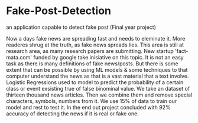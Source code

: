 # Fake-Post-Detection
an application capable to detect fake post (Final year project)

Now a days fake news are spreading fast and needs to eleminate it. More readeres shrug at the truth, as fake news spreads lies. This area is still at research area, as many research papers are submitting. New startup 'fact-mata.com' funded by google take inisiative on this topic. It is not an easy task as there is many definitions of fake news/posts. But there is some extent that can be possible by using ML models & some techniques to that computer understand the news as that is a vast material that a text involve. Logistic Regressions used to model to predict the probability of a certain class or event exsisting true of false binominal value. 
We take an dataset of thirteen thousand news articles. Then we combine them and remove special characters, symbols, numbers from it. We use 15% of data to train our model and rest to test it. In the end out project concluded with 92% accuracy of detecting the news if it is real or fake one.
